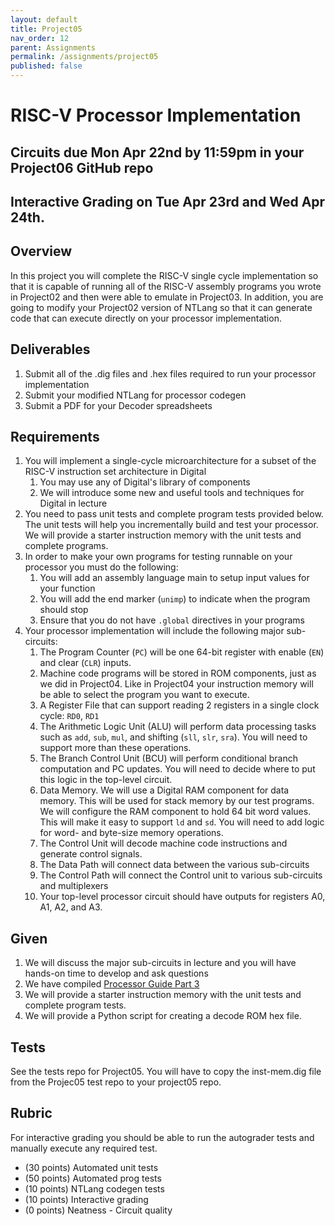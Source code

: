 ```yaml
---
layout: default
title: Project05
nav_order: 12
parent: Assignments
permalink: /assignments/project05
published: false
---
```


# RISC-V Processor Implementation

## Circuits due Mon Apr 22nd by 11:59pm in your Project06 GitHub repo

## Interactive Grading on Tue Apr 23rd and Wed Apr 24th.

## Overview

In this project you will complete the RISC-V single cycle implementation so that it is capable of running all of the RISC-V assembly programs you wrote in Project02 and then were able to emulate in Project03. In addition, you are going to modify your Project02 version of NTLang so that it can generate code that can execute directly on your processor implementation.

## Deliverables

1. Submit all of the .dig files and .hex files required to run your processor implementation
1. Submit your modified NTLang for processor codegen
1. Submit a PDF for your Decoder spreadsheets

## Requirements

1. You will implement a single-cycle microarchitecture for a subset of the RISC-V instruction set architecture in Digital
    1. You may use any of Digital's library of components
    1. We will introduce some new and useful tools and techniques for Digital in lecture
1. You need to pass unit tests and complete program tests provided below. The unit tests will help you incrementally build and test your processor. We will provide a starter instruction memory with the unit tests and complete programs.
1. In order to make your own programs for testing runnable on your processor you must do the following:
    1. You will add an assembly language main to setup input values for your function
    1. You will add the end marker (`unimp`) to indicate when the program should stop
    1. Ensure that you do not have `.global` directives in your programs
1. Your processor implementation will include the following major sub-circuits:
    1. The Program Counter (`PC`) will be one 64-bit register with enable (`EN`) and clear (`CLR`) inputs.
    1. Machine code programs will be stored in ROM components, just as we did in Project04. Like in Project04 your instruction memory will be able to select the program you want to execute.
    1. A Register File that can support reading 2 registers in a single clock cycle: `RD0`, `RD1`
    1. The Arithmetic Logic Unit (ALU) will perform data processing tasks such as `add`, `sub`, `mul`, and shifting (`sll`, `slr`, `sra`). You will need to support more than these operations.
    1. The Branch Control Unit (BCU) will perform conditional branch computation and PC updates. You will need to decide where to put this logic in the top-level circuit.
    1. Data Memory. We will use a Digital RAM component for data memory. This will be used for stack memory by our test programs. We will configure the RAM component to hold 64 bit word values. This will make it easy to support `ld` and `sd`. You will need to add logic for word- and byte-size memory operations.
    1. The Control Unit will decode machine code instructions and generate control signals.
    1. The Data Path will connect data between the various sub-circuits
    1. The Control Path will connect the Control unit to various sub-circuits and multiplexers
    1. Your top-level processor circuit should have outputs for registers A0, A1, A2, and A3.

## Given
1. We will discuss the major sub-circuits in lecture and you will have hands-on time to develop and ask questions
1. We have compiled [Processor Guide Part 3](/guides/processor-part-3.html)
1. We will provide a starter instruction memory with the unit tests and complete program tests.
1. We will provide a Python script for creating a decode ROM hex file.

## Tests

See the tests repo for Project05. You will have to copy the inst-mem.dig file from the Projec05 test repo to your project05 repo.

## Rubric

For interactive grading you should be able to run the autograder tests and manually execute any required test.

- (30 points) Automated unit tests
- (50 points) Automated prog tests
- (10 points) NTLang codegen tests
- (10 points) Interactive grading
- (0 points) Neatness - Circuit quality

